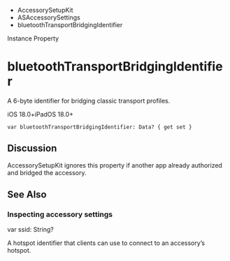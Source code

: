 

- AccessorySetupKit
- ASAccessorySettings
-  bluetoothTransportBridgingIdentifier 

Instance Property

# bluetoothTransportBridgingIdentifier

A 6-byte identifier for bridging classic transport profiles.

iOS 18.0+iPadOS 18.0+

``` source
var bluetoothTransportBridgingIdentifier: Data? { get set }
```

## Discussion

AccessorySetupKit ignores this property if another app already authorized and bridged the accessory.

## See Also

### Inspecting accessory settings

var ssid: String?

A hotspot identifier that clients can use to connect to an accessory’s hotspot.

